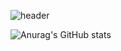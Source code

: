 <p align='center'>

![header](https://capsule-render.vercel.app/api?type=cylinder&color=ADFF2F&height=180&section=header&text=Nero's%20Company&fontSize=80&animation=blinking)


![Anurag's GitHub stats](https://github-readme-stats.vercel.app/api?username=JindoKim&show_icons=true&theme=highcontrast)
</td>
</tr>
</table>

